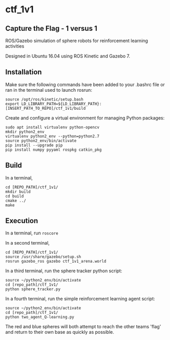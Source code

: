 # ctf_1v1
## Capture the Flag - 1 versus 1

ROS/Gazebo simulation of sphere robots for reinforcement learning activities

Designed in Ubuntu 16.04 using ROS Kinetic and Gazebo 7.

## Installation
Make sure the following commands have been added to your .bashrc file or ran in the terminal used to launch rosrun:
```
source /opt/ros/kinetic/setup.bash
export LD_LIBRARY_PATH=${LD_LIBRARY_PATH}:[INSERT_PATH_TO_REPO]/ctf_1v1/build
```

Create and configure a virtual environment for managing Python packages:
```
sudo apt install virtualenv python-opencv
mkdir python2_env
virtualenv python2_env --python=python2.7
source python2_env/bin/activate
pip install --upgrade pip
pip install numpy pyyaml rospkg catkin_pkg
```

## Build
In a terminal, 
```
cd [REPO_PATH]/ctf_1v1/
mkdir build
cd build
cmake ../
make
```

## Execution
In a terminal, run `roscore`

In a second terminal, 
```
cd [REPO_PATH]/ctf_1v1/
source /usr/share/gazebo/setup.sh
rosrun gazebo_ros gazebo ctf_1v1_arena.world
```

In a third terminal, run the sphere tracker python script:
```
source ~/python2_env/bin/activate
cd [repo_path]/ctf_1v1/
python sphere_tracker.py
```

In a fourth terminal, run the simple reinforcement learning agent script:
```
source ~/python2_env/bin/activate
cd [repo_path]/ctf_1v1/
python two_agent_Q-learning.py
```

The red and blue spheres will both attempt to reach the other teams 'flag' and return to their own base as quickly as possible.

